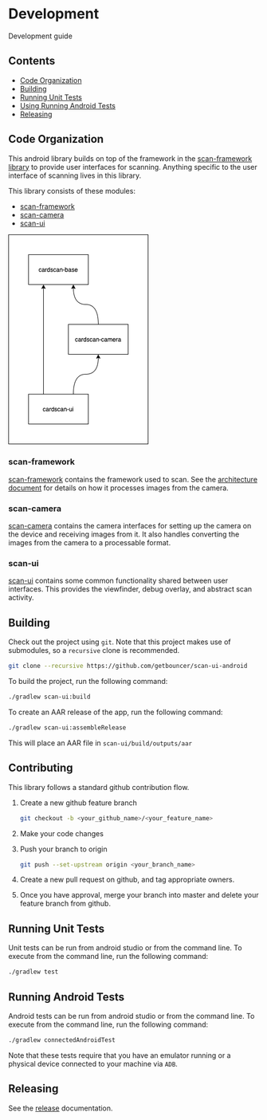 # Development

Development guide

## Contents

* [Code Organization](#code-organization)
* [Building](#building)
* [Running Unit Tests](#running-unit-tests)
* [Using Running Android Tests](#running-android-tests)
* [Releasing](#releasing)

## Code Organization

This android library builds on top of the framework in the [scan-framework library](https://github.com/getbouncer/scan-framework-android) to provide user interfaces for scanning. Anything specific to the user interface of scanning lives in this library.

This library consists of these modules:
* [scan-framework](#scan-framework)
* [scan-camera](#scan-camera)
* [scan-ui](#scan-ui)

![dependencies](images/dependencies.png)

### scan-framework

[scan-framework](https://github.com/getbouncer/scan-framework-android) contains the framework used to scan. See the [architecture document](https://github.com/getbouncer/scan-framework-android/blob/master/docs/architecture.md) for details on how it processes images from the camera.

### scan-camera

[scan-camera](https://github.com/getbouncer/scan-camera-android) contains the camera interfaces for setting up the camera on the device and receiving images from it. It also handles converting the images from the camera to a processable format.

### scan-ui

[scan-ui](https://github.com/getbouncer/scan-ui) contains some common functionality shared between user interfaces. This provides the viewfinder, debug overlay, and abstract scan activity.

## Building

Check out the project using `git`. Note that this project makes use of submodules, so a `recursive` clone is recommended.
```bash
git clone --recursive https://github.com/getbouncer/scan-ui-android
```

To build the project, run the following command:
```bash
./gradlew scan-ui:build
```

To create an AAR release of the app, run the following command:
```bash
./gradlew scan-ui:assembleRelease
```
This will place an AAR file in `scan-ui/build/outputs/aar`

## Contributing

This library follows a standard github contribution flow.

1. Create a new github feature branch
    ```bash
    git checkout -b <your_github_name>/<your_feature_name>
    ```

1. Make your code changes

1. Push your branch to origin
    ```bash
    git push --set-upstream origin <your_branch_name>
    ```

1. Create a new pull request on github, and tag appropriate owners.

1. Once you have approval, merge your branch into master and delete your feature branch from github.

## Running Unit Tests

Unit tests can be run from android studio or from the command line. To execute from the command line, run the following command:
```bash
./gradlew test
```

## Running Android Tests

Android tests can be run from android studio or from the command line. To execute from the command line, run the following command:
```bash
./gradlew connectedAndroidTest
```

Note that these tests require that you have an emulator running or a physical device connected to your machine via `ADB`.

## Releasing

See the [release](release.md) documentation.
